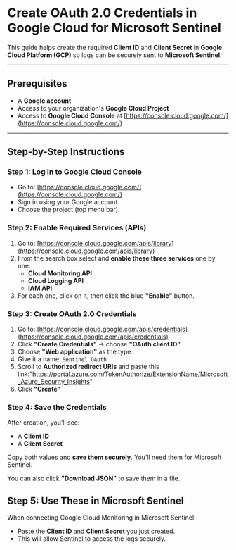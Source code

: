 #  Create OAuth 2.0 Credentials in Google Cloud for Microsoft Sentinel
 
This guide helps create the required **Client ID** and **Client Secret** in **Google Cloud Platform (GCP)** so logs can be securely sent to **Microsoft Sentinel**.
 
---
 
##  Prerequisites
 
- A **Google account**
- Access to your organization's **Google Cloud Project**
- Access to **Google Cloud Console** at [https://console.cloud.google.com/](https://console.cloud.google.com/)
 
---
 
 
##  Step-by-Step Instructions
 
### Step 1: Log In to Google Cloud Console
 
- Go to: [https://console.cloud.google.com/](https://console.cloud.google.com/)
- Sign in using your Google account.
- Choose the project (top menu bar).
 
 ### Step 2: Enable Required Services (APIs)
 
1. Go to: [https://console.cloud.google.com/apis/library](https://console.cloud.google.com/apis/library)
2. From the search box select and **enable these three services** one by one:
   - **Cloud Monitoring API**
   - **Cloud Logging API**
   - **IAM API**
3. For each one, click on it, then click the blue **"Enable"** button.
 
### Step 3: Create OAuth 2.0 Credentials
 
1. Go to: [https://console.cloud.google.com/apis/credentials](https://console.cloud.google.com/apis/credentials)
2. Click **"Create Credentials"** → choose **"OAuth client ID"**
3. Choose **"Web application"** as the type
4. Give it a name: `Sentinel OAuth`
5. Scroll to **Authorized redirect URIs** and paste this link:"https://portal.azure.com/TokenAuthorize/ExtensionName/Microsoft_Azure_Security_Insights"
6. Click **"Create"**
### Step 4: Save the Credentials
 
After creation, you’ll see:
- A **Client ID**
- A **Client Secret**
 
 Copy both values and **save them securely**. You’ll need them for Microsoft Sentinel.
 
You can also click **"Download JSON"** to save them in a file.
 
## Step 5: Use These in Microsoft Sentinel
 
When connecting Google Cloud Monitoring in Microsoft Sentinel:
- Paste the **Client ID** and **Client Secret** you just created.
- This will allow Sentinel to access the logs securely.
 
